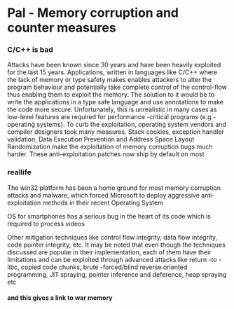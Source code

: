 # Pal - Memory corruption and counter measures


### C/C++ is bad

Attacks have been known since 30 years and
have been heavily exploited for the last 15 years. Applications, written in languages like C/C++ where the lack of memory or type safety makes enables attackers to alter the program behaviour and potentially take complete control of the control-flow thus enabling them to exploit the memory. The solution to it would be to write the applications in a type safe language and use annotations to make the code more secure. Unfortunately, this is unrealistic in many cases as low-level features are required for performance -critical programs (e.g.- operating systems). To curb the exploitation, operating system vendors and compiler designers took many measures. Stack cookies, exception handler validation, Data Execution Prevention and Address Space Layout Randomization make the exploitation of memory corruption bugs much harder. These anti-exploitation patches now ship by default on most


### reallife

The win32 platform has been a home ground for most memory
corruption attacks and malware, which forced Microsoft to
deploy aggressive anti-exploitation methods in their recent Operating System

OS for smartphones has a serious bug in the
heart of its code which is required to process videos

Other mitigation techniques like control flow integrity, data flow integrity, code pointer integrity, etc. It may be noted that even though the techniques discussed are popular in their implementation, each of them have their limitations and can be exploited through advanced attacks
like return -to -libc, copied code chunks, brute -forced/blind reverse oriented programming, JIT spraying, pointer inference and deference, heap spraying etc
#### and this gives a link to war memory